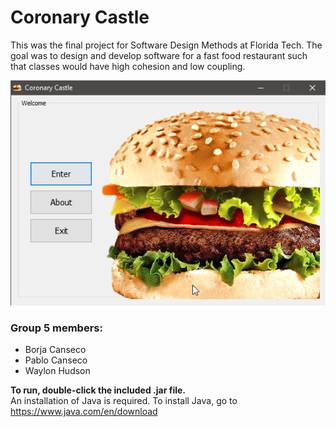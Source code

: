 Coronary Castle
============
This was the final project for Software Design Methods at Florida Tech. The goal was to design and develop software for a fast food restaurant such that classes would have high cohesion and low coupling.

![](./burg.gif "GIF Demonstration")

### Group 5 members:
* Borja Canseco
* Pablo Canseco
* Waylon Hudson

**To run, double-click the included .jar file.**  
An installation of Java is required. To install Java, go to https://www.java.com/en/download

